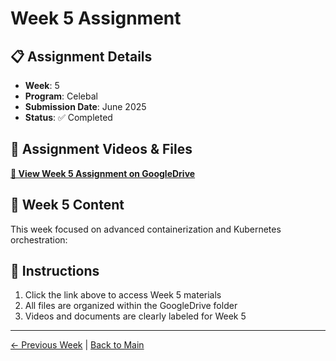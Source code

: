 # Week 5 Assignment

## 📋 Assignment Details
- **Week**: 5
- **Program**: Celebal
- **Submission Date**: June 2025
- **Status**: ✅ Completed

## 🎥 Assignment Videos & Files
**[📁 View Week 5 Assignment on GoogleDrive](https://drive.google.com/drive/folders/1aZqR8lXcNJGfRAInQF-bPBAp4elr5B1-?usp=sharing)**

## 📝 Week 5 Content
This week focused on advanced containerization and Kubernetes orchestration:



## 📖 Instructions
1. Click the link above to access Week 5 materials
2. All files are organized within the GoogleDrive folder
3. Videos and documents are clearly labeled for Week 5

---
[← Previous Week](../Week-4/README.md) | [Back to Main](../README.md)
